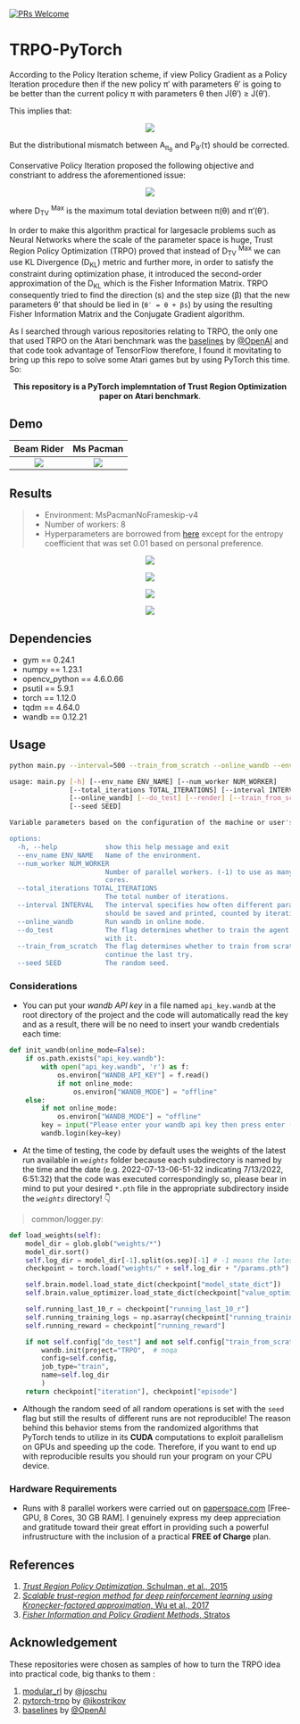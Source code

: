 [![PRs Welcome](https://img.shields.io/badge/PRs-welcome-brightgreen.svg?style=flat-square)](https://makeapullrequest.com)

# TRPO-PyTorch
According to the Policy Iteration scheme, if view Policy Gradient as a Policy Iteration procedure then if the new policy π′ with parameters θ′ is going to be better than the current policy π with parameters θ then J(θ′) ≥ J(θ′).  

This implies that:

<p align="center">
  <img src="misc/eq1.png" >
</p>  

But the distributional mismatch between A<sub>π<sub>θ</sub></sub> and P<sub>θ′</sub>(τ) should be corrected.  

Conservative Policy Iteration proposed the following objective and constriant to address the aforementioned issue:

<p align="center">
  <img src="misc/eq2.png" >
</p>  

where D<sub>TV</sub> <sup>Max</sup> is the maximum total deviation between π(θ) and π′(θ′).  

In order to make this algorithm practical for largesacle problems such as Neural Networks where the scale of the parameter space is huge, Trust Region Policy Optimization (TRPO) proved that instead of D<sub>TV</sub> <sup>Max</sup> we can use KL Divergence (D<sub>KL</sub>) metric and further more, in order to satisfy the constraint during optimization phase, it introduced the second-order approximation of the D<sub>KL</sub> which is the Fisher Information Matrix. TRPO consequently tried to find the direction (s) and the step size (β) that the new parameters θ′ that should be lied in (`θ′ = θ + βs`) by using the resulting Fisher Information Matrix and the Conjugate Gradient algorithm.  

As I searched through various repositories relating to TRPO, the only one that used TRPO on the Atari benchmark was the [baselines](https://github.com/openai/baselines) by [@OpenAI](https://github.com/openai) and that code took advantage of TensorFlow therefore, I found it movitating to bring up this repo to solve some Atari games but by using PyTorch this time. So:  
<p align="center">
  <b>This repository is a PyTorch implemntation of Trust Region Optimization paper on Atari benchmark</b>. 
</p>  

## Demo
Beam Rider | Ms Pacman
:------------:|:---------------:
![](results/beamrider.gif)|![](results/pacman.gif)

## Results
> - Environment: MsPacmanNoFrameskip-v4
> - Number of workers: 8
> - Hyperparameters are borrowed from [here](https://github.com/openai/baselines/blob/master/baselines/trpo_mpi/defaults.py) except for the entropy coefficient that was set 0.01 based on personal preference.

<p align="center">
  <img src="results/result1.png" >
</p>  
<p align="center">
  <img src="results/result2.png" >
</p>  
<p align="center">
  <img src="results/result3.png" >
</p>  
<p align="center">
  <img src="results/result4.png" >
</p>  

## Dependencies
- gym == 0.24.1
- numpy == 1.23.1
- opencv_python == 4.6.0.66
- psutil == 5.9.1
- torch == 1.12.0
- tqdm == 4.64.0
- wandb == 0.12.21

## Usage
```bash
python main.py --interval=500 --train_from_scratch --online_wandb --env_name="SeaquestNoFrameskip-v4"
```
```bash
usage: main.py [-h] [--env_name ENV_NAME] [--num_worker NUM_WORKER]
               [--total_iterations TOTAL_ITERATIONS] [--interval INTERVAL]
               [--online_wandb] [--do_test] [--render] [--train_from_scratch]
               [--seed SEED]

Variable parameters based on the configuration of the machine or user's choice

options:
  -h, --help            show this help message and exit
  --env_name ENV_NAME   Name of the environment.
  --num_worker NUM_WORKER
                        Number of parallel workers. (-1) to use as many as cpu
                        cores.
  --total_iterations TOTAL_ITERATIONS
                        The total number of iterations.
  --interval INTERVAL   The interval specifies how often different parameters
                        should be saved and printed, counted by iterations.
  --online_wandb        Run wandb in online mode.
  --do_test             The flag determines whether to train the agent or play
                        with it.
  --train_from_scratch  The flag determines whether to train from scratch or
                        continue the last try.
  --seed SEED           The random seed.
```
###  Considerations
- You can put your _wandb API key_ in a file named `api_key.wandb` at the root directory of the project and the code will automatically read the key and as a result, there will be no need to insert your wandb credentials each time:
```python
def init_wandb(online_mode=False):
    if os.path.exists("api_key.wandb"):
        with open("api_key.wandb", 'r') as f:
            os.environ["WANDB_API_KEY"] = f.read()
            if not online_mode:
                os.environ["WANDB_MODE"] = "offline"
    else:
        if not online_mode:
            os.environ["WANDB_MODE"] = "offline"
        key = input("Please enter your wandb api key then press enter (just hit the enter if you don't have any):")
        wandb.login(key=key)
```
- At the time of testing, the code by default uses the weights of the latest run available in _`weights`_ folder because each subdirectory is named by the time and the date (e.g. 2022-07-13-06-51-32 indicating 7/13/2022, 6:51:32) that the code was executed correspondingly so, please bear in mind to put your desired `*.pth` file in the appropriate subdirectory inside the _`weights`_ directory! 👇
> common/logger.py:
```python
def load_weights(self):
	model_dir = glob.glob("weights/*")
	model_dir.sort()
	self.log_dir = model_dir[-1].split(os.sep)[-1] # -1 means the latest run!
	checkpoint = torch.load("weights/" + self.log_dir + "/params.pth")

	self.brain.model.load_state_dict(checkpoint["model_state_dict"])
	self.brain.value_optimizer.load_state_dict(checkpoint["value_optimizer_state_dict"])

	self.running_last_10_r = checkpoint["running_last_10_r"]
	self.running_training_logs = np.asarray(checkpoint["running_training_logs"])
	self.running_reward = checkpoint["running_reward"]

	if not self.config["do_test"] and not self.config["train_from_scratch"]:
		wandb.init(project="TRPO",  # noqa
		config=self.config,
		job_type="train",
		name=self.log_dir
		)
	return checkpoint["iteration"], checkpoint["episode"]
```
- Although the random seed of all random operations is set with the `seed` flag but still the results of different runs are not reproducible! The reason behind this behavior stems from the randomized algorithms that PyTorch tends to utilize in its **CUDA** computations to exploit parallelism on GPUs and speeding up the code. Therefore, if you want to end up with reproducible results you should run your program on your CPU device.

### Hardware Requirements
- Runs with 8 parallel workers were carried out on [paperspace.com](https://www.paperspace.com/) [Free-GPU, 8 Cores, 30 GB RAM]. I genuinely express my deep appreciation and gratitude toward their great effort in providing such a powerful infrustructure with the inclusion of a practical **FREE of Charge** plan. 

## References
1. [_Trust Region Policy Optimization_, Schulman, et al., 2015](https://arxiv.org/abs/1502.05477)
2. [_Scalable trust-region method for deep reinforcement learning using Kronecker-factored approximation_, Wu et al., 2017](https://arxiv.org/abs/1708.05144)
3. [_Fisher Information and Policy Gradient Methods_, Stratos](https://karlstratos.com/notes/policy_gradient.pdf)

## Acknowledgement
These repositories were chosen as samples of how to turn the TRPO idea into practical code, big thanks to them :
1. [modular_rl](https://github.com/joschu/modular_rl) by [@joschu](https://github.com/joschu)
2. [pytorch-trpo](https://github.com/ikostrikov/pytorch-trpo) by [@ikostrikov](https://github.com/ikostrikov)
3. [baselines](https://github.com/openai/baselines) by [@OpenAI](https://github.com/openai)